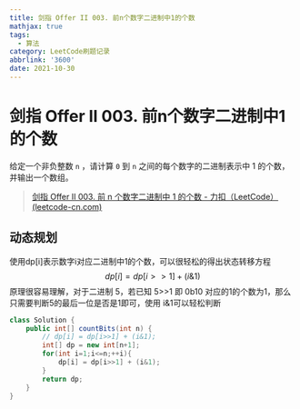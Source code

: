 ```yaml
---
title: 剑指 Offer II 003. 前n个数字二进制中1的个数
mathjax: true
tags:
  - 算法
category: LeetCode刷题记录
abbrlink: '3600'
date: 2021-10-30
---
```

# 剑指 Offer II 003. 前n个数字二进制中1的个数

给定一个非负整数 `n` ，请计算 `0` 到 `n` 之间的每个数字的二进制表示中 1 的个数，并输出一个数组。

> [剑指 Offer II 003. 前 n 个数字二进制中 1 的个数 - 力扣（LeetCode） (leetcode-cn.com)](https://leetcode-cn.com/problems/w3tCBm/)

<!-- more -->

## 动态规划

使用dp[i]表示数字i对应二进制中1的个数，可以很轻松的得出状态转移方程
$$
dp[i] = dp[i>>1] + (i\&1)
$$
原理很容易理解，对于二进制 5，若已知 5>>1 即 0b10 对应的1的个数为1，那么只需要判断5的最后一位是否是1即可，使用 i&1可以轻松判断

```java
class Solution {
    public int[] countBits(int n) {
        // dp[i] = dp[i>>1] + (i&1);
        int[] dp = new int[n+1];
        for(int i=1;i<=n;++i){
            dp[i] = dp[i>>1] + (i&1);
        }
        return dp;
    }
}
```

